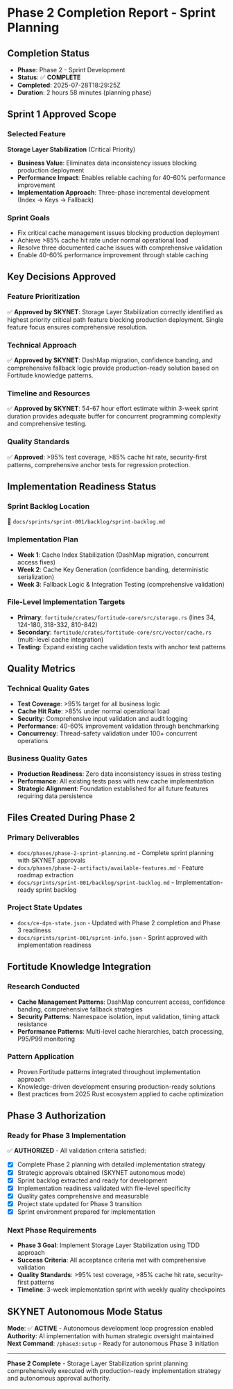 # Phase 2 Completion Report - Sprint Planning

## Completion Status
- **Phase**: Phase 2 - Sprint Development
- **Status**: ✅ **COMPLETE**  
- **Completed**: 2025-07-28T18:29:25Z
- **Duration**: 2 hours 58 minutes (planning phase)

## Sprint 1 Approved Scope

### **Selected Feature**
**Storage Layer Stabilization** (Critical Priority)
- **Business Value**: Eliminates data inconsistency issues blocking production deployment
- **Performance Impact**: Enables reliable caching for 40-60% performance improvement
- **Implementation Approach**: Three-phase incremental development (Index → Keys → Fallback)

### **Sprint Goals**
- Fix critical cache management issues blocking production deployment
- Achieve >85% cache hit rate under normal operational load
- Resolve three documented cache issues with comprehensive validation
- Enable 40-60% performance improvement through stable caching

## Key Decisions Approved

### **Feature Prioritization**
✅ **Approved by SKYNET**: Storage Layer Stabilization correctly identified as highest priority critical path feature blocking production deployment. Single feature focus ensures comprehensive resolution.

### **Technical Approach**  
✅ **Approved by SKYNET**: DashMap migration, confidence banding, and comprehensive fallback logic provide production-ready solution based on Fortitude knowledge patterns.

### **Timeline and Resources**
✅ **Approved by SKYNET**: 54-67 hour effort estimate within 3-week sprint duration provides adequate buffer for concurrent programming complexity and comprehensive testing.

### **Quality Standards**
✅ **Approved**: >95% test coverage, >85% cache hit rate, security-first patterns, comprehensive anchor tests for regression protection.

## Implementation Readiness Status

### **Sprint Backlog Location**
📁 `docs/sprints/sprint-001/backlog/sprint-backlog.md`

### **Implementation Plan**
- **Week 1**: Cache Index Stabilization (DashMap migration, concurrent access fixes)
- **Week 2**: Cache Key Generation (confidence banding, deterministic serialization)  
- **Week 3**: Fallback Logic & Integration Testing (comprehensive validation)

### **File-Level Implementation Targets**
- **Primary**: `fortitude/crates/fortitude-core/src/storage.rs` (lines 34, 124-180, 318-332, 810-842)
- **Secondary**: `fortitude/crates/fortitude-core/src/vector/cache.rs` (multi-level cache integration)
- **Testing**: Expand existing cache validation tests with anchor test patterns

## Quality Metrics

### **Technical Quality Gates**
- **Test Coverage**: >95% target for all business logic
- **Cache Hit Rate**: >85% under normal operational load  
- **Security**: Comprehensive input validation and audit logging
- **Performance**: 40-60% improvement validation through benchmarking
- **Concurrency**: Thread-safety validation under 100+ concurrent operations

### **Business Quality Gates**
- **Production Readiness**: Zero data inconsistency issues in stress testing
- **Performance**: All existing tests pass with new cache implementation
- **Strategic Alignment**: Foundation established for all future features requiring data persistence

## Files Created During Phase 2

### **Primary Deliverables**
- `docs/phases/phase-2-sprint-planning.md` - Complete sprint planning with SKYNET approvals
- `docs/phases/phase-2-artifacts/available-features.md` - Feature roadmap extraction
- `docs/sprints/sprint-001/backlog/sprint-backlog.md` - Implementation-ready sprint backlog

### **Project State Updates**
- `docs/ce-dps-state.json` - Updated with Phase 2 completion and Phase 3 readiness
- `docs/sprints/sprint-001/sprint-info.json` - Sprint approved with implementation readiness

## Fortitude Knowledge Integration

### **Research Conducted**
- **Cache Management Patterns**: DashMap concurrent access, confidence banding, comprehensive fallback strategies
- **Security Patterns**: Namespace isolation, input validation, timing attack resistance
- **Performance Patterns**: Multi-level cache hierarchies, batch processing, P95/P99 monitoring

### **Pattern Application**
- Proven Fortitude patterns integrated throughout implementation approach
- Knowledge-driven development ensuring production-ready solutions
- Best practices from 2025 Rust ecosystem applied to cache optimization

## Phase 3 Authorization

### **Ready for Phase 3 Implementation**
✅ **AUTHORIZED** - All validation criteria satisfied:

- [x] Complete Phase 2 planning with detailed implementation strategy
- [x] Strategic approvals obtained (SKYNET autonomous mode)
- [x] Sprint backlog extracted and ready for development
- [x] Implementation readiness validated with file-level specificity
- [x] Quality gates comprehensive and measurable
- [x] Project state updated for Phase 3 transition
- [x] Sprint environment prepared for implementation

### **Next Phase Requirements**
- **Phase 3 Goal**: Implement Storage Layer Stabilization using TDD approach
- **Success Criteria**: All acceptance criteria met with comprehensive validation
- **Quality Standards**: >95% test coverage, >85% cache hit rate, security-first patterns
- **Timeline**: 3-week implementation sprint with weekly quality checkpoints

## SKYNET Autonomous Mode Status

**Mode**: ✅ **ACTIVE** - Autonomous development loop progression enabled
**Authority**: AI implementation with human strategic oversight maintained
**Next Command**: `/phase3:setup` - Ready for autonomous Phase 3 initiation

---

**Phase 2 Complete** - Storage Layer Stabilization sprint planning comprehensively executed with production-ready implementation strategy and autonomous approval authority.